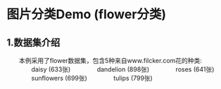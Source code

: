 # 图片分类Demo (flower分类)
## 1.数据集介绍
　　本例采用了flower数据集，包含5种来自www.filcker.com花的种类:
　　　　daisy (633张)
　　　　dandelion  (898张)
　　　　roses  (641张)
　　　　sunflowers  (699张)
　　　　tulips  (799张)
